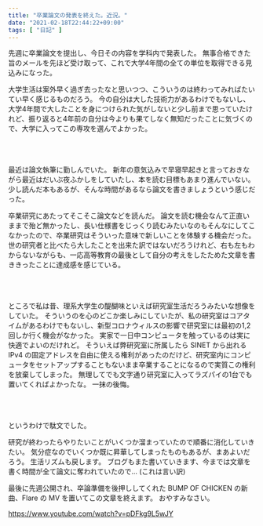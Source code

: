 ```yaml
---
title: "卒業論文の発表を終えた。近況。"
date: "2021-02-18T22:44:22+09:00"
tags: [ "日記" ]
---
```


先週に卒業論文を提出し、今日その内容を学科内で発表した。
無事合格できた旨のメールを先ほど受け取って、これで大学4年間の全ての単位を取得できる見込みになった。

<p style="padding-bottom: 50px">
大学生活は案外早く過ぎ去ったなと思いつつ、こういうのは終わってみればたいてい早く感じるものだろう。
今の自分は大した技術力があるわけでもないし、大学4年間で大したことを身につけられた気がしないと少し前まで思っていたけれど、振り返ると4年前の自分は今よりも果てしなく無知だったことに気づくので、大学に入ってこの専攻を選んでよかった。
</p>


最近は論文執筆に勤しんでいた。
新年の意気込みで早寝早起きと言っておきながら最近はだいぶ夜ふかしをしていたし、本を読む目標もあまり進んでいない。
少し読んだ本もあるが、そんな時間があるなら論文を書きましょうという感じだった。

<p style="padding-bottom: 50px">
卒業研究にあたってそこそこ論文などを読んだ。
論文を読む機会なんて正直いままで殆ど無かったし、長い仕様書をじっくり読むみたいなのもそんなにしてこなかったので、卒業研究はそういった意味で新しいことを体験する機会だった。
世の研究者と比べたら大したことを出来た訳ではないだろうけれど、右も左もわからないながらも、一応高等教育の最後として自分の考えをしたためた文章を書ききったことに達成感を感じている。
</p>


<p style="padding-bottom: 50px">
ところで私は昔、理系大学生の醍醐味といえば研究室生活だろうみたいな想像をしていた。
そういうのを心のどこか楽しみにしていたが、私の研究室はコアタイムがあるわけでもないし、新型コロナウィルスの影響で研究室には最初の1,2回しか行く機会がなかった。
実家で一日中コンピュータを触っているのは実に快適でよいのだけれど。
そういえば弊研究室に所属したら SINET から出れる IPv4 の固定アドレスを自由に使える権利があったのだけど、研究室内にコンピュータをセットアップすることもないまま卒業することになるので実質この権利を放棄してしまった。
無理してでも文字通り研究室に入ってラズパイの1台でも置いてくればよかったな。
一抹の後悔。
</p>


というわけで駄文でした。

研究が終わったらやりたいことがいくつか溜まっていたので順番に消化していきたい。
気分症なのでいくつか既に昇華してしまったものもあるが、まあよいだろう。
生活リズムも戻します。
ブログもまた書いていきます、今までは文章を書く時間が全て論文に奪われていたので... (これは言い訳)

最後に先週公開され、卒論準備を後押ししてくれた BUMP OF CHICKEN の新曲、Flare の MV を置いてこの文章を終えます。
おやすみなさい。

https://www.youtube.com/watch?v=pDFkg9L5wJY
